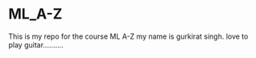 # ML_A-Z
This is my repo for the course ML A-Z
my name is gurkirat singh. love to play guitar..........
